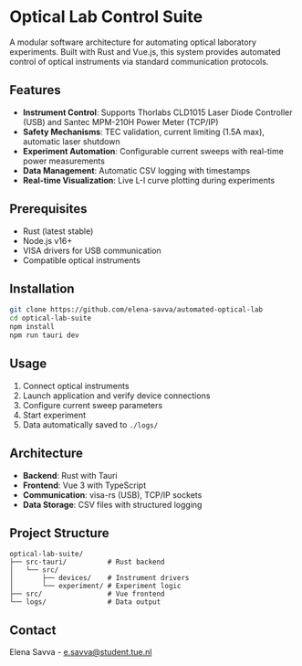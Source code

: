 # Optical Lab Control Suite

A modular software architecture for automating optical laboratory experiments. Built with Rust and Vue.js, this system provides automated control of optical instruments via standard communication protocols.

## Features

- **Instrument Control**: Supports Thorlabs CLD1015 Laser Diode Controller (USB) and Santec MPM-210H Power Meter (TCP/IP)
- **Safety Mechanisms**: TEC validation, current limiting (1.5A max), automatic laser shutdown
- **Experiment Automation**: Configurable current sweeps with real-time power measurements
- **Data Management**: Automatic CSV logging with timestamps
- **Real-time Visualization**: Live L-I curve plotting during experiments

## Prerequisites

- Rust (latest stable)
- Node.js v16+
- VISA drivers for USB communication
- Compatible optical instruments

## Installation

```bash
git clone https://github.com/elena-savva/automated-optical-lab
cd optical-lab-suite
npm install
npm run tauri dev
```

## Usage

1. Connect optical instruments
2. Launch application and verify device connections
3. Configure current sweep parameters
4. Start experiment
5. Data automatically saved to `./logs/`

## Architecture

- **Backend**: Rust with Tauri
- **Frontend**: Vue 3 with TypeScript
- **Communication**: visa-rs (USB), TCP/IP sockets
- **Data Storage**: CSV files with structured logging

## Project Structure

```
optical-lab-suite/
├── src-tauri/          # Rust backend
│   └── src/
│       ├── devices/    # Instrument drivers
│       └── experiment/ # Experiment logic
├── src/                # Vue frontend
└── logs/               # Data output
```


## Contact

Elena Savva - e.savva@student.tue.nl

